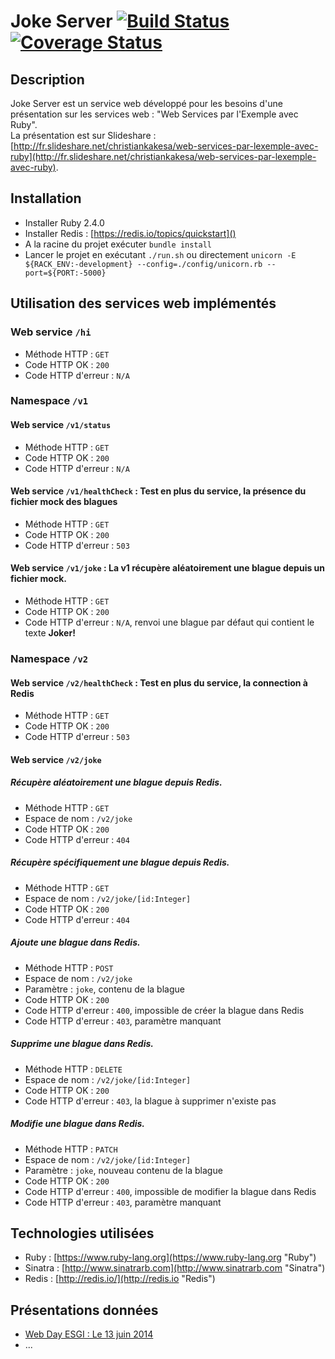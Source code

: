 # Joke Server [![Build Status](https://travis-ci.org/fenicks/joke_server.svg?branch=master)](https://travis-ci.org/fenicks/joke_server) [![Coverage Status](https://coveralls.io/repos/fenicks/joke_server/badge.svg?branch=master&service=github)](https://coveralls.io/github/fenicks/joke_server?branch=master)

## Description

Joke Server est un service web développé pour les besoins d'une présentation sur les services web : "Web Services par l'Exemple avec Ruby".
<br>
La présentation est sur Slideshare : [http://fr.slideshare.net/christiankakesa/web-services-par-lexemple-avec-ruby](http://fr.slideshare.net/christiankakesa/web-services-par-lexemple-avec-ruby).

## Installation

 * Installer Ruby 2.4.0
 * Installer Redis : [https://redis.io/topics/quickstart]()
 * A la racine du projet exécuter `bundle install`
 * Lancer le projet en exécutant `./run.sh` ou directement `unicorn -E ${RACK_ENV:-development} --config=./config/unicorn.rb --port=${PORT:-5000}`

## Utilisation des services web implémentés

### Web service `/hi`

 * Méthode HTTP : `GET`
 * Code HTTP OK : `200`
 * Code HTTP d'erreur : `N/A`

### Namespace `/v1`

#### Web service `/v1/status`

 * Méthode HTTP : `GET`
 * Code HTTP OK : `200`
 * Code HTTP d'erreur : `N/A`

#### Web service `/v1/healthCheck` : Test en plus du service, la présence du fichier mock des blagues

 * Méthode HTTP : `GET`
 * Code HTTP OK : `200`
 * Code HTTP d'erreur : `503`

#### Web service `/v1/joke` : La v1 récupère aléatoirement une blague depuis un fichier mock.

 * Méthode HTTP : `GET`
 * Code HTTP OK : `200`
 * Code HTTP d'erreur : `N/A`, renvoi une blague par défaut qui contient le texte **Joker!**

### Namespace `/v2`

#### Web service `/v2/healthCheck` : Test en plus du service, la connection à Redis

 * Méthode HTTP : `GET`
 * Code HTTP OK : `200`
 * Code HTTP d'erreur : `503`

#### Web service `/v2/joke`

##### Récupère aléatoirement une blague depuis Redis.

 * Méthode HTTP : `GET`
 * Espace de nom : `/v2/joke`
 * Code HTTP OK : `200`
 * Code HTTP d'erreur : `404`

##### Récupère spécifiquement une blague depuis Redis.

 * Méthode HTTP : `GET`
 * Espace de nom : `/v2/joke/[id:Integer]`
 * Code HTTP OK : `200`
 * Code HTTP d'erreur : `404`

##### Ajoute une blague dans Redis.

 * Méthode HTTP : `POST`
 * Espace de nom : `/v2/joke`
 * Paramètre : `joke`, contenu de la blague
 * Code HTTP OK : `200`
 * Code HTTP d'erreur : `400`, impossible de créer la blague dans Redis
 * Code HTTP d'erreur : `403`, paramètre manquant

##### Supprime une blague dans Redis.

 * Méthode HTTP : `DELETE`
 * Espace de nom : `/v2/joke/[id:Integer]`
 * Code HTTP OK : `200`
 * Code HTTP d'erreur : `403`, la blague à supprimer n'existe pas

##### Modifie une blague dans Redis.

  * Méthode HTTP : `PATCH`
  * Espace de nom : `/v2/joke/[id:Integer]`
  * Paramètre : `joke`, nouveau contenu de la blague
  * Code HTTP OK : `200`
  * Code HTTP d'erreur : `400`, impossible de modifier la blague dans Redis
  * Code HTTP d'erreur : `403`, paramètre manquant

## Technologies utilisées

- Ruby : [https://www.ruby-lang.org](https://www.ruby-lang.org "Ruby")
- Sinatra : [http://www.sinatrarb.com](http://www.sinatrarb.com "Sinatra")
- Redis : [http://redis.io/](http://redis.io "Redis")

## Présentations données

 * [Web Day ESGI : Le 13 juin 2014](http://www.esgi.fr/emailing/esgi_web_day_120614_etudiant/esgi_web_day_120614_etudiant_html.html "Web Day ESGI : Le 13 juin 2014")
 * ...